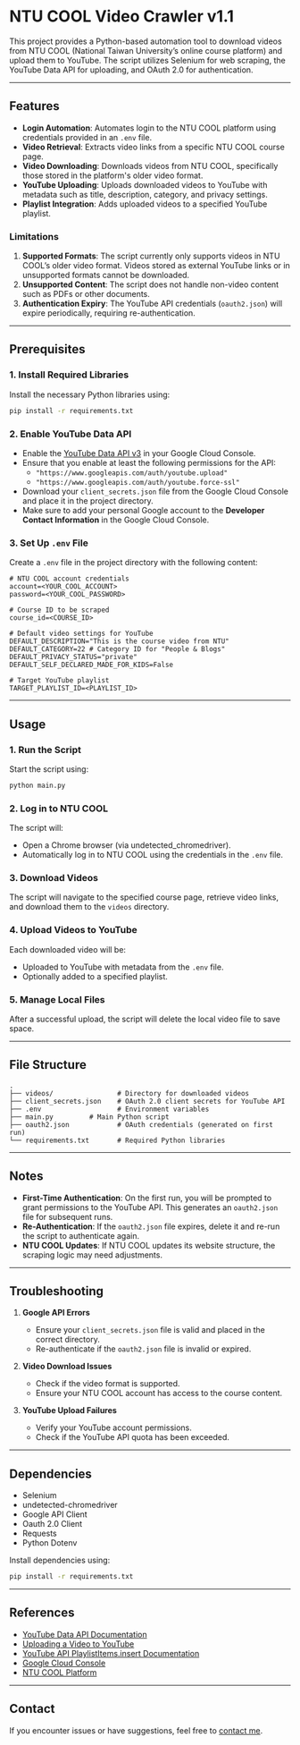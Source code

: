 # NTU COOL Video Crawler v1.1

This project provides a Python-based automation tool to download videos from NTU COOL (National Taiwan University’s online course platform) and upload them to YouTube. The script utilizes Selenium for web scraping, the YouTube Data API for uploading, and OAuth 2.0 for authentication.

---

## Features

- **Login Automation**: Automates login to the NTU COOL platform using credentials provided in an `.env` file.
- **Video Retrieval**: Extracts video links from a specific NTU COOL course page.
- **Video Downloading**: Downloads videos from NTU COOL, specifically those stored in the platform's older video format.
- **YouTube Uploading**: Uploads downloaded videos to YouTube with metadata such as title, description, category, and privacy settings.
- **Playlist Integration**: Adds uploaded videos to a specified YouTube playlist.

### Limitations

1. **Supported Formats**: The script currently only supports videos in NTU COOL’s older video format. Videos stored as external YouTube links or in unsupported formats cannot be downloaded.
2. **Unsupported Content**: The script does not handle non-video content such as PDFs or other documents.
3. **Authentication Expiry**: The YouTube API credentials (`oauth2.json`) will expire periodically, requiring re-authentication.

---

## Prerequisites

### 1. Install Required Libraries
Install the necessary Python libraries using:
```bash
pip install -r requirements.txt
```

### 2. Enable YouTube Data API
- Enable the [YouTube Data API v3](https://console.cloud.google.com/apis/library/youtube.googleapis.com) in your Google Cloud Console.
- Ensure that you enable at least the following permissions for the API:
  - `"https://www.googleapis.com/auth/youtube.upload"`
  - `"https://www.googleapis.com/auth/youtube.force-ssl"`
- Download your `client_secrets.json` file from the Google Cloud Console and place it in the project directory.
- Make sure to add your personal Google account to the **Developer Contact Information** in the Google Cloud Console.

### 3. Set Up `.env` File
Create a `.env` file in the project directory with the following content:

```env
# NTU COOL account credentials
account=<YOUR_COOL_ACCOUNT>
password=<YOUR_COOL_PASSWORD>

# Course ID to be scraped
course_id=<COURSE_ID>

# Default video settings for YouTube
DEFAULT_DESCRIPTION="This is the course video from NTU"
DEFAULT_CATEGORY=22 # Category ID for "People & Blogs"
DEFAULT_PRIVACY_STATUS="private"
DEFAULT_SELF_DECLARED_MADE_FOR_KIDS=False

# Target YouTube playlist
TARGET_PLAYLIST_ID=<PLAYLIST_ID>
```

---

## Usage

### 1. Run the Script
Start the script using:
```bash
python main.py
```

### 2. Log in to NTU COOL
The script will:
- Open a Chrome browser (via undetected_chromedriver).
- Automatically log in to NTU COOL using the credentials in the `.env` file.

### 3. Download Videos
The script will navigate to the specified course page, retrieve video links, and download them to the `videos` directory.

### 4. Upload Videos to YouTube
Each downloaded video will be:
- Uploaded to YouTube with metadata from the `.env` file.
- Optionally added to a specified playlist.

### 5. Manage Local Files
After a successful upload, the script will delete the local video file to save space.

---

## File Structure

```plaintext
.
├── videos/                # Directory for downloaded videos
├── client_secrets.json    # OAuth 2.0 client secrets for YouTube API
├── .env                   # Environment variables
├── main.py         # Main Python script
├── oauth2.json            # OAuth credentials (generated on first run)
└── requirements.txt       # Required Python libraries
```

---

## Notes

- **First-Time Authentication**: On the first run, you will be prompted to grant permissions to the YouTube API. This generates an `oauth2.json` file for subsequent runs.
- **Re-Authentication**: If the `oauth2.json` file expires, delete it and re-run the script to authenticate again.
- **NTU COOL Updates**: If NTU COOL updates its website structure, the scraping logic may need adjustments.

---

## Troubleshooting

1. **Google API Errors**
   - Ensure your `client_secrets.json` file is valid and placed in the correct directory.
   - Re-authenticate if the `oauth2.json` file is invalid or expired.

2. **Video Download Issues**
   - Check if the video format is supported.
   - Ensure your NTU COOL account has access to the course content.

3. **YouTube Upload Failures**
   - Verify your YouTube account permissions.
   - Check if the YouTube API quota has been exceeded.

---

## Dependencies

- Selenium
- undetected-chromedriver
- Google API Client
- Oauth 2.0 Client
- Requests
- Python Dotenv

Install dependencies using:
```bash
pip install -r requirements.txt
```

---

## References

- [YouTube Data API Documentation](https://developers.google.com/youtube/v3)
- [Uploading a Video to YouTube](https://developers.google.com/youtube/v3/guides/uploading_a_video)
- [YouTube API PlaylistItems.insert Documentation](https://developers.google.com/youtube/v3/docs/playlistItems/insert)
- [Google Cloud Console](https://console.cloud.google.com/apis/credentials)
- [NTU COOL Platform](https://cool.ntu.edu.tw/)

---

## Contact

If you encounter issues or have suggestions, feel free to [contact me](mailto:xiangyi.huang0213@gmail.com).
